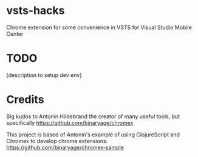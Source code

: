# vsts-hacks
Chrome extension for some convenience in VSTS for Visual Studio Mobile Center

# TODO 
[description to setup dev env]

# Credits
Big kudos to Antonin Hildebrand the creator of many useful tools, but specifically https://github.com/binaryage/chromex

This project is based of Antonin's example of using ClojureScript and Chromex to develop chrome extensions: https://github.com/binaryage/chromex-sample 

